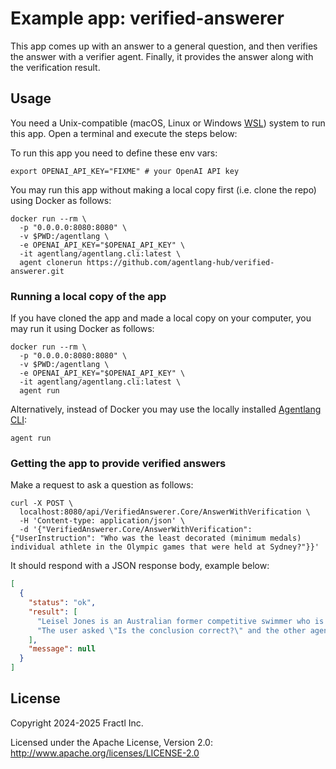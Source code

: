 # Example app: verified-answerer

This app comes up with an answer to a general question, and then
verifies the answer with a verifier agent. Finally, it provides the
answer along with the verification result.

## Usage

You need a Unix-compatible (macOS, Linux or Windows [WSL](https://learn.microsoft.com/en-us/windows/wsl/install))
system to run this app. Open a terminal and execute the steps below:

To run this app you need to define these env vars:

```shell
export OPENAI_API_KEY="FIXME" # your OpenAI API key
```

You may run this app without making a local copy first (i.e. clone the repo)
using Docker as follows:

```shell
docker run --rm \
  -p "0.0.0.0:8080:8080" \
  -v $PWD:/agentlang \
  -e OPENAI_API_KEY="$OPENAI_API_KEY" \
  -it agentlang/agentlang.cli:latest \
  agent clonerun https://github.com/agentlang-hub/verified-answerer.git
```

### Running a local copy of the app

If you have cloned the app and made a local copy on your computer,
you may run it using Docker as follows:

```shell
docker run --rm \
  -p "0.0.0.0:8080:8080" \
  -v $PWD:/agentlang \
  -e OPENAI_API_KEY="$OPENAI_API_KEY" \
  -it agentlang/agentlang.cli:latest \
  agent run
```

Alternatively, instead of Docker you may use the locally installed
[Agentlang CLI](https://github.com/agentlang-ai/agentlang.cli):

```shell
agent run
```

### Getting the app to provide verified answers

Make a request to ask a question as follows:

```shell
curl -X POST \
  localhost:8080/api/VerifiedAnswerer.Core/AnswerWithVerification \
  -H 'Content-type: application/json' \
  -d '{"VerifiedAnswerer.Core/AnswerWithVerification": {"UserInstruction": "Who was the least decorated (minimum medals) individual athlete in the Olympic games that were held at Sydney?"}}'
```

It should respond with a JSON response body, example below:

```json
[
  {
    "status": "ok",
    "result": [
      "Leisel Jones is an Australian former competitive swimmer who is one of the most successful breaststroke swimmers in history. She has won a total of nine Olympic medals, including three gold medals, and has set multiple world records in her career.\n\nOne of the key factors contributing to Leisel Jones' success in breaststroke swimming is her technique. Jones was known for her efficient and powerful breaststroke technique, which allowed her to maintain a strong and consistent stroke throughout her races. Her ability to execute the technical aspects of the breaststroke effectively played a significant role in her success in the pool.\n\nIn addition to her technical proficiency, Leisel Jones also had a strong mental game that helped her perform at the highest level. She was known for her focus, determination, and competitive spirit, which enabled her to excel in high-pressure situations such as Olympic competitions. Jones' mental toughness and ability to stay composed under pressure were key factors in her success as a breaststroke swimmer.\n\nANSWER: Leisel Jones' success as a breaststroke swimmer can be attributed to her efficient and powerful technique, as well as her strong mental game and competitive spirit.",
      "The user asked \"Is the conclusion correct?\" and the other agent replied \"YES\"."
    ],
    "message": null
  }
]
```

## License

Copyright 2024-2025 Fractl Inc.

Licensed under the Apache License, Version 2.0:
http://www.apache.org/licenses/LICENSE-2.0

